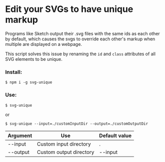 # Edit your SVGs to have unique markup

Programs like Sketch output their .svg files with the same ids as each other by default, which causes the svgs to override each other's markup when multiple are displayed on a webpage.

This script solves this issue by renaming the `id` and `class` attributes of all SVG elements to be unique.

### Install:

`$ npm i -g svg-unique`

### Use:

`$ svg-unique`

or

`$ svg-unique --input=./customInputDir --output=./customOutputDir`

| Argument | Use                     | Default value |
| -------- | ----------------------- | ------------- |
| --input  | Custom input directory  | .             |
| --output | Custom output directory | --input       |
